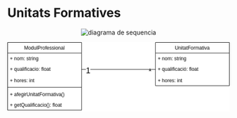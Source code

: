 # Unitats Formatives

<p style="display: flex; justify-content: center">
    <img src="./.github/.png" alt="diagrama de sequencia">
</p>

<p style="display: flex; justify-content: center">
    <img src="./.github/Classes.png" alt="diagrama de classes">
</p>
